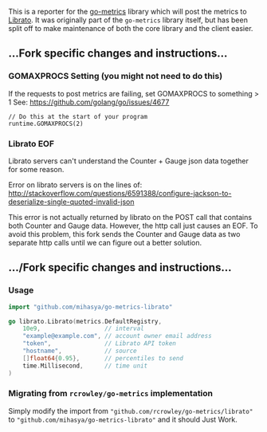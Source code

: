 This is a reporter for the [go-metrics](https://github.com/rcrowley/go-metrics)
library which will post the metrics to [Librato](https://www.librato.com/). It
was originally part of the `go-metrics` library itself, but has been split off
to make maintenance of both the core library and the client easier.

## ...Fork specific changes and instructions...

### GOMAXPROCS Setting (you might not need to do this)
If the requests to post metrics are failing, set GOMAXPROCS to something > 1
See: https://github.com/golang/go/issues/4677
```
// Do this at the start of your program
runtime.GOMAXPROCS(2)
```

### Librato EOF

Librato servers can't understand the Counter + Gauge json data together for some reason.

Error on librato servers is on the lines of: http://stackoverflow.com/questions/6591388/configure-jackson-to-deserialize-single-quoted-invalid-json

This error is not actually returned by librato on the POST call that contains both Counter and Gauge data. However, the http call
just causes an EOF. To avoid this problem, this fork sends the Counter and Gauge data as two separate http calls until we can figure out a better solution.

## .../Fork specific changes and instructions...

### Usage

```go
import "github.com/mihasya/go-metrics-librato"

go librato.Librato(metrics.DefaultRegistry,
    10e9,                  // interval
    "example@example.com", // account owner email address
    "token",               // Librato API token
    "hostname",            // source
    []float64{0.95},       // percentiles to send
    time.Millisecond,      // time unit
)
```

### Migrating from `rcrowley/go-metrics` implementation

Simply modify the import from `"github.com/rcrowley/go-metrics/librato"` to
`"github.com/mihasya/go-metrics-librato"` and it should Just Work.
